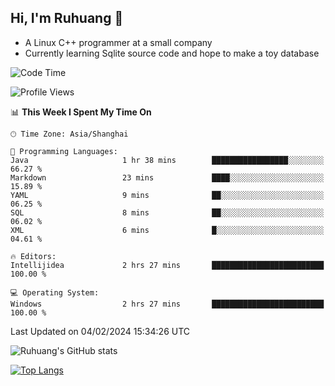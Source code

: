 ## Hi, I'm Ruhuang 👋

- A Linux C++ programmer at a small company
- Currently learning Sqlite source code and hope to make a toy database

<!--START_SECTION:waka-->
![Code Time](http://img.shields.io/badge/Code%20Time-72%20hrs%204%20mins-blue)

![Profile Views](http://img.shields.io/badge/Profile%20Views-2-blue)

📊 **This Week I Spent My Time On** 

```text
🕑︎ Time Zone: Asia/Shanghai

💬 Programming Languages: 
Java                     1 hr 38 mins        █████████████████░░░░░░░░   66.27 % 
Markdown                 23 mins             ████░░░░░░░░░░░░░░░░░░░░░   15.89 % 
YAML                     9 mins              ██░░░░░░░░░░░░░░░░░░░░░░░   06.25 % 
SQL                      8 mins              ██░░░░░░░░░░░░░░░░░░░░░░░   06.02 % 
XML                      6 mins              █░░░░░░░░░░░░░░░░░░░░░░░░   04.61 % 

🔥 Editors: 
Intellijidea             2 hrs 27 mins       █████████████████████████   100.00 % 

💻 Operating System: 
Windows                  2 hrs 27 mins       █████████████████████████   100.00 % 
```


 Last Updated on 04/02/2024 15:34:26 UTC
<!--END_SECTION:waka-->

![Ruhuang's GitHub stats](https://github-readme-stats.vercel.app/api?username=ruhuang2001&count_private=true&hide_title=true&show_icons=true&theme=vue)

[![Top Langs](https://github-readme-stats.vercel.app/api/top-langs/?username=ruhuang2001&layout=compact)](https://github.com/anuraghazra/github-readme-stats)

